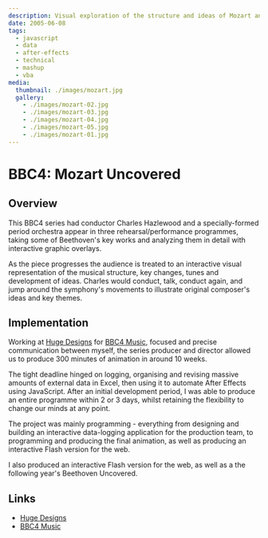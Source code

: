```yaml
---
description: Visual exploration of the structure and ideas of Mozart and Beethoven's music
date: 2005-06-08
tags:
  - javascript
  - data
  - after-effects
  - technical
  - mashup
  - vba
media:
  thumbnail: ./images/mozart.jpg
  gallery:
    - ./images/mozart-02.jpg
    - ./images/mozart-03.jpg
    - ./images/mozart-04.jpg
    - ./images/mozart-05.jpg
    - ./images/mozart-01.jpg
---
```


# BBC4: Mozart Uncovered

## Overview

This BBC4 series had conductor Charles Hazlewood and a specially-formed period orchestra appear in three rehearsal/performance programmes, taking some of Beethoven's key works and analyzing them in detail with interactive graphic overlays.

As the piece progresses the audience is treated to an interactive visual representation of the musical structure, key changes, tunes and development of ideas. Charles would conduct, talk, conduct again, and jump around the symphony's movements to illustrate original composer's  ideas and key themes.

## Implementation

Working at [Huge Designs](https://hugedesigns.co.uk) for [BBC4 Music](https://bbc.co.uk/tv/categories/music), focused and precise communication between myself, the series producer and director allowed us to produce 300 minutes of animation in around 10 weeks.

The tight deadline hinged on logging, organising and revising massive amounts of external data in Excel, then using it to automate After Effects using JavaScript. After an initial development period, I was able to produce an entire programme within 2 or 3 days, whilst retaining the flexibility to change our minds at any point.

The project was mainly programming - everything from designing and building an interactive data-logging application for the production team, to programming and producing the final animation, as well as producing an interactive Flash version for the web.

I also produced an interactive Flash version for the web, as well as a the following year's Beethoven Uncovered.

## Links

- [Huge Designs](http://hugedesigns.co.uk)
- [BBC4 Music](http://bbc.co.uk/tv/categories/music)
